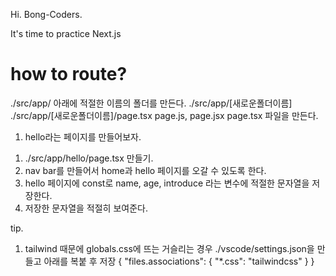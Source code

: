Hi. Bong-Coders.

It's time to practice Next.js


# how to route? 

./src/app/ 아래에 적절한 이름의 폴더를 만든다.
./src/app/[새로운폴더이름]
./src/app/[새로운폴더이름]/page.tsx
page.js, page.jsx page.tsx 파일을 만든다. 


1. hello라는 페이지를 만들어보자.
  1) ./src/app/hello/page.tsx 만들기.
  2) nav bar를 만들어서 home과 hello 페이지를 오갈 수 있도록 한다.
  3) hello 페이지에 const로 name, age, introduce 라는 변수에 적절한 문자열을 저장한다.
  4) 저장한 문자열을 적절히 보여준다.


tip.
  1. tailwind 때문에 globals.css에 뜨는 거슬리는 경우
    ./vscode/settings.json을 만들고 아래를 복붙 후 저장
      {
        "files.associations": {
          "*.css": "tailwindcss"
        }
      }